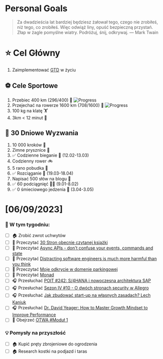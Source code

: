
Personal Goals
==============
> Za dwadzieścia lat bardziej będziesz żałował tego, czego nie zrobiłeś, niż tego, co zrobiłeś. Więc odwiąż liny, opuść bezpieczną przystań. Złap w żagle pomyślne wiatry. Podróżuj, śnij, odkrywaj.
> — Mark Twain

# ⭐ Cel Główny
1. Zaimplementować [GTD](https://gettingthingsdone.com/) w życiu

## ⚽️ Cele Sportowe
1. Przebiec 400 km (296/400) 🏃 ![Progress](https://progress-bar.dev/74/)
2. Przejechać na rowerze 1600 km (708/1600) 🚴 ![Progress](https://progress-bar.dev/44/)
3. 100 kg na klatę  🏋️
4. 3km < 12 minut 👟

## 🎯 30 Dniowe Wyzwania
1. 10 000 kroków 🦶 
2. Zimne prysznice 🚿
3. ✅ Codzienne bieganie 🏃 (12.02-13.03)
4. Codzienny rower 🚲
5. 5 rano pobudka 🌅
6. ✅ Rozciąganie 🧘 (19.03-18.04)
7. Napisać 500 słów na blogu 📝
8. ✅ 60 podciągnięć 🏋️‍♂️ (9.01-8.02)
9. ✅ 0 śmieciowego jedzenia 🍔 (3.04-3.05)

# [06/09/2023]
### 🚧 W tym tygodniu:
- [ ] 🏠 Zrobić zwrot uchwytów
- [ ] 📗 Przeczytać [30 Stron obecnie czytanej książki](https://github.com/BartoszDabek/bdabek.pl/blob/master/miscellaneous/books.md)
- [ ] 📗 Przeczytać [Async APIs - don't confuse your events, commands and state](https://blog.scottlogic.com/2024/04/22/message_types.html)
- [ ] 📗 Przeczytać [Distracting software engineers is much more harmful than you think](https://zaidesanton.substack.com/p/the-biggest-problem-in-todays-work)
- [ ] 📗 Przeczytać [Moje odkrycie w domenie parkingowej](https://cezarysanecki.pl/2024/05/06/moje-odkrycie-w-domenie-parkingowej/)
- [ ] 📗 Przeczytać [Monad](https://java-design-patterns.com/patterns/monad/)
- [ ] 🎧 Przesłuchać [POIT #242: S/4HANA i nowoczesna architektura SAP](https://porozmawiajmyoit.pl/poit-242-s-4hana-i-nowoczesna-architektura-sap/)
- [ ] 🎧 Przesłuchać [Sezon IV #10 - O dwóch stronach security w Allegro](https://podtail.com/it/podcast/allegro-tech-podcast/sezon-iv-10-o-dwoch-stronach-security-w-allegro/)
- [ ] 🎧 Przesłuchać [Jak zbudować start-up na własnych zasadach? Lech Kaniuk](https://zaprojektujswojezycie.pl/jak-zbudowac-start-up-na-wlasnych-zasadach-lech-kaniuk/)
- [ ] 🎧 Przesłuchać [Dr. David Yeager: How to Master Growth Mindset to Improve Performance](https://www.hubermanlab.com/episode/dr-david-yeager-how-to-master-growth-mindset-to-improve-performance)
- [ ] 🎥 Obejrzeć [OTWA #Moduł 1](https://www.ofensywnetestowanie.pl/)

### 💡 Pomysły na przyszłość
- [ ] 🏠 Kupić pręty zbrojeniowe do ogrodzenia
- [ ] 🏠 Research kostki na podjazd i taras
